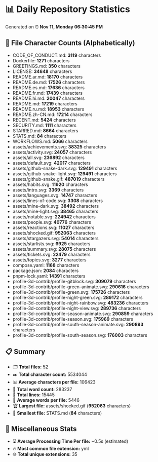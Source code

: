 # 📊 Daily Repository Statistics
Generated on ⏰ **Nov 11, Monday 06:30:45 PM**

## 📂 File Character Counts (Alphabetically)
- CODE_OF_CONDUCT.md: **3119** characters
- Dockerfile: **1271** characters
- GREETINGS.md: **350** characters
- LICENSE: **34648** characters
- README.ar.md: **18170** characters
- README.de.md: **17526** characters
- README.es.md: **17636** characters
- README.fr.md: **17439** characters
- README.hi.md: **20047** characters
- README.md: **17219** characters
- README.ru.md: **18953** characters
- README.zh-CN.md: **17214** characters
- RECENT.md: **5424** characters
- SECURITY.md: **1111** characters
- STARRED.md: **8664** characters
- STATS.md: **84** characters
- WORKFLOWS.md: **5066** characters
- assets/achievements.svg: **38325** characters
- assets/activity.svg: **24057** characters
- assets/all.svg: **236892** characters
- assets/default.svg: **42017** characters
- assets/github-snake-dark.svg: **129491** characters
- assets/github-snake-light.svg: **129491** characters
- assets/github-snake.gif: **487019** characters
- assets/habits.svg: **11920** characters
- assets/intro.svg: **3369** characters
- assets/languages.svg: **14747** characters
- assets/lines-of-code.svg: **3308** characters
- assets/mine-dark.svg: **38492** characters
- assets/mine-light.svg: **38465** characters
- assets/notable.svg: **224942** characters
- assets/people.svg: **40776** characters
- assets/reactions.svg: **11027** characters
- assets/shocked.gif: **952063** characters
- assets/stargazers.svg: **54014** characters
- assets/starlists.svg: **6925** characters
- assets/summary.svg: **28075** characters
- assets/tickets.svg: **22479** characters
- assets/topics.svg: **3277** characters
- compose.yaml: **1168** characters
- package.json: **2084** characters
- pnpm-lock.yaml: **14391** characters
- profile-3d-contrib/profile-gitblock.svg: **309079** characters
- profile-3d-contrib/profile-green-animate.svg: **290616** characters
- profile-3d-contrib/profile-green.svg: **175726** characters
- profile-3d-contrib/profile-night-green.svg: **289172** characters
- profile-3d-contrib/profile-night-rainbow.svg: **483236** characters
- profile-3d-contrib/profile-night-view.svg: **289736** characters
- profile-3d-contrib/profile-season-animate.svg: **290859** characters
- profile-3d-contrib/profile-season.svg: **175969** characters
- profile-3d-contrib/profile-south-season-animate.svg: **290893** characters
- profile-3d-contrib/profile-south-season.svg: **176003** characters

## 📋 Summary
- 🗂️ **Total files:** 52
- ✒️ **Total character count:** 5534044
- 📊 **Average characters per file:** 106423
- 📝 **Total word count:** 283237
- 🧾 **Total lines:** 15445
- 📐 **Average words per file:** 5446
- 🏆 **Largest file:** assets/shocked.gif (**952063** characters)
- 🥉 **Smallest file:** STATS.md (**84** characters)

## 🌟 Miscellaneous Stats
- ⌛ **Average Processing Time Per file:** ~0.5s (estimated)
- 🔥 **Most common file extension:** yml
- 🌐 **Total unique extensions:** 35
